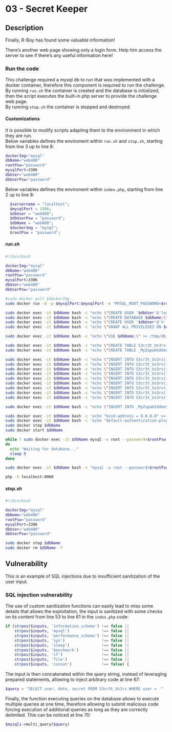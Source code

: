# 03 - Secret Keeper
## Description
Finally, R-Boy has found some valuable information!

There’s another web page showing only a login form. Help him access the server to see if there’s any useful information here!

### Run the code
This challenge required a mysql db to run that was implemented with a docker container, therefore this component is required to run the challenge.\
By running `run.sh` the container is created and the database is initialized, then the script executes the built-in php server to provide the challenge web page.\
By running `stop.sh` the container is stopped and destroyed.

#### Customizations
It is possible to modify scripts adapting them to the environment in which they are run.\
Below variables defines the enviroment within `run.sh` and `stop.sh`, starting from line 3 up to line 8:
```bash
dockerImg="mysql"
dbName="web400"
rootPsw="password"
mysqlPort=3306
dbUser="web400"
dbUserPsw="password"
```

Below variables defines the enviroment within `index.php`, starting from line 2 up to line 8:
```php
  $servername = "localhost";
  $mysqlPort = 3306;
  $dbUser = "web400";
  $dbUserPsw = "password";
  $dbName = "web400";
  $dockerImg = "mysql";
  $rootPsw = "password";
```

##### run.sh
```bash
#!/bin/bash

dockerImg="mysql"
dbName="web400"
rootPsw="password"
mysqlPort=3306
dbUser="web400"
dbUserPsw="password"

#sudo docker pull $dockerImg
sudo docker run -d -p $mysqlPort:$mysqlPort -e "MYSQL_ROOT_PASSWORD=$rootPsw" --name $dbName $dockerImg

sudo docker exec -it $dbName bash -c "echo \"CREATE USER '$dbUser'@'localhost' IDENTIFIED WITH mysql_native_password BY '$dbUserPsw';\" >> /tmp/db_init.sql"
sudo docker exec -it $dbName bash -c "echo \"CREATE DATABASE $dbName;\" >> /tmp/db_init.sql"
sudo docker exec -it $dbName bash -c "echo \"CREATE USER '$dbUser'@'%' IDENTIFIED BY '$dbUserPsw';\" >> /tmp/db_init.sql"
sudo docker exec -it $dbName bash -c "echo \"GRANT ALL PRIVILEGES ON $dbName.* TO '$dbUser'@'%';\" >> /tmp/db_init.sql"

sudo docker exec -it $dbName bash -c "echo \"USE $dbName;\" >> /tmp/db_init.sql"

sudo docker exec -it $dbName bash -c "echo \"CREATE TABLE S3cr3t_Us3rs ( id INT AUTO_INCREMENT PRIMARY KEY, user VARCHAR(255) NOT NULL, psw VARCHAR(255) NOT NULL, date VARCHAR(255) NOT NULL, secret VARCHAR(255) NOT NULL );\" >> /tmp/db_init.sql"
sudo docker exec -it $dbName bash -c "echo \"CREATE TABLE _MyZupaH1ddenS3cr3t_ ( id INT AUTO_INCREMENT PRIMARY KEY, secret VARCHAR(255) NOT NULL );\" >> /tmp/db_init.sql"

sudo docker exec -it $dbName bash -c "echo \"INSERT INTO S3cr3t_Us3rs(id, user, psw, date, secret) VALUES (1, 'admin', 'admin', '2018-08-09 18:07:12', 'i&#39;m the admin');\" >> /tmp/db_init.sql"
sudo docker exec -it $dbName bash -c "echo \"INSERT INTO S3cr3t_Us3rs(id, user, psw, date, secret) VALUES (2, 'user', 'user', '2018-08-09 18:07:12', 'test user');\" >> /tmp/db_init.sql"
sudo docker exec -it $dbName bash -c "echo \"INSERT INTO S3cr3t_Us3rs(id, user, psw, date, secret) VALUES (3, 'Mr. B4dGuy', 'Mr. B4dGuy', '2018-09-04 17:29:03', 'No more secret here! *evil laugh*. REMINDER: merge the branch back to master');\" >> /tmp/db_init.sql"
sudo docker exec -it $dbName bash -c "echo \"INSERT INTO S3cr3t_Us3rs(id, user, psw, date, secret) VALUES (4, 'john', 'john', '2018-08-09 18:07:12', 'i love Pusheen');\" >> /tmp/db_init.sql"
sudo docker exec -it $dbName bash -c "echo \"INSERT INTO S3cr3t_Us3rs(id, user, psw, date, secret) VALUES (5, 'Kah shae', 'Kah shae', '2018-08-09 18:07:12', 'i never pulled over with my Golf to pick up strangers');\" >> /tmp/db_init.sql"
sudo docker exec -it $dbName bash -c "echo \"INSERT INTO S3cr3t_Us3rs(id, user, psw, date, secret) VALUES (6, 'Safe', 'Safe', '2018-08-09 18:07:12', 'watch out and fetch your knife');\" >> /tmp/db_init.sql"
sudo docker exec -it $dbName bash -c "echo \"INSERT INTO S3cr3t_Us3rs(id, user, psw, date, secret) VALUES (7, 'Low Latch Eh', 'Low Latch Eh', '2018-08-10 17:21:33', 'talking &#39;bout me, some remote day');\" >> /tmp/db_init.sql"
sudo docker exec -it $dbName bash -c "echo \"INSERT INTO S3cr3t_Us3rs(id, user, psw, date, secret) VALUES (8, 'spritz', 'spritz', '2018-08-10 17:24:29', 'stashing away some vinegar');\" >> /tmp/db_init.sql"
sudo docker exec -it $dbName bash -c "echo \"INSERT INTO S3cr3t_Us3rs(id, user, psw, date, secret) VALUES (9, 'foo', 'foo', '2018-08-10 17:28:28', 'committed to work');\" >> /tmp/db_init.sql"

sudo docker exec -it $dbName bash -c "echo \"INSERT INTO _MyZupaH1ddenS3cr3t_(id, secret) VALUES (1, '[FLG:Publ1cW3bs7t3URL]');\" >> /tmp/db_init.sql"

sudo docker exec -it $dbName bash -c 'echo "bind-address = 0.0.0.0" >> /etc/mysql/my.cnf'
sudo docker exec -it $dbName bash -c 'echo "default-authentication-plugin=mysql_native_password" >> /etc/mysql/my.cnf'
sudo docker stop $dbName
sudo docker start $dbName

while ! sudo docker exec -it $dbName mysql -u root --password=$rootPsw -e 'SELECT 1'
do
  echo "Waiting for database..."
  sleep 5
done

sudo docker exec -it $dbName bash -c "mysql -u root --password=$rootPsw < /tmp/db_init.sql"

php -S localhost:8000
```

##### stop.sh
```bash
#!/bin/bash

dockerImg="mysql"
dbName="web400"
rootPsw="password"
mysqlPort=3306
dbUser="web400"
dbUserPsw="password"

sudo docker stop $dbName
sudo docker rm $dbName -f
```

## Vulnerability
This is an example of SQL injections due to insufficient sanitization of the user input.

### SQL injection vulnerability
The use of custom sanitization functions can easily lead to miss some details that allows the exploitation, the input is sanitized with some checks on its content from line 53 to line 61 in the `index.php` code:
```php
if (strpos($inputs, 'information_schema') !== false || 
    strpos($inputs, 'mysql')              !== false || 
    strpos($inputs, 'performance_schema') !== false || 
    strpos($inputs, 'sys')                !== false ||
    strpos($inputs, 'sleep')              !== false ||
    strpos($inputs, 'benchmark')          !== false ||
    strpos($inputs, 'if')                 !== false ||
    strpos($inputs, 'file')               !== false ||
    strpos($inputs, 'concat')             !== false) {
```

The input is then concatenated within the query string, instead of leveraging prepared statements, allowing to inject arbitrary code at line 67:
```php
$query = "SELECT user, date, secret FROM S3cr3t_Us3rs WHERE user = '" . $_POST['username'] . "' AND psw = '" . $_POST['password'] . "'";
```

Finally, the function executing queries on the database allows to execute multiple queries at one time, therefore allowing to submit malicious code forcing execution of additional queries as long as they are correctly delimited. This can be noticed at line 70:
```php
$mysqli->multi_query($query)
```
